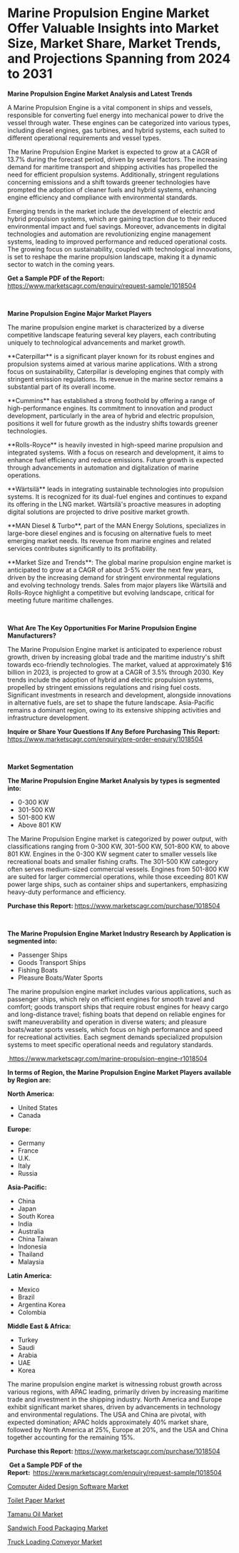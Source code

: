 <p><h1>Marine Propulsion Engine Market Offer Valuable Insights into Market Size, Market Share, Market Trends, and Projections Spanning from 2024 to 2031</h1></p><p><strong>Marine Propulsion Engine Market Analysis and Latest Trends</strong></p>
<p><p>A Marine Propulsion Engine is a vital component in ships and vessels, responsible for converting fuel energy into mechanical power to drive the vessel through water. These engines can be categorized into various types, including diesel engines, gas turbines, and hybrid systems, each suited to different operational requirements and vessel types.</p><p>The Marine Propulsion Engine Market is expected to grow at a CAGR of 13.7% during the forecast period, driven by several factors. The increasing demand for maritime transport and shipping activities has propelled the need for efficient propulsion systems. Additionally, stringent regulations concerning emissions and a shift towards greener technologies have prompted the adoption of cleaner fuels and hybrid systems, enhancing engine efficiency and compliance with environmental standards.</p><p>Emerging trends in the market include the development of electric and hybrid propulsion systems, which are gaining traction due to their reduced environmental impact and fuel savings. Moreover, advancements in digital technologies and automation are revolutionizing engine management systems, leading to improved performance and reduced operational costs. The growing focus on sustainability, coupled with technological innovations, is set to reshape the marine propulsion landscape, making it a dynamic sector to watch in the coming years.</p></p>
<p><strong>Get a Sample PDF of the Report:&nbsp;</strong> <a href="https://www.marketscagr.com/enquiry/request-sample/1018504?utm_campaign=1167&utm_medium=2&utm_source=Github&utm_content=ia&utm_term=02102024&utm_id=marine-propulsion-engine">https://www.marketscagr.com/enquiry/request-sample/1018504</a></p>
<p>&nbsp;</p>
<p><strong>Marine Propulsion Engine Major Market Players</strong></p>
<p><p>The marine propulsion engine market is characterized by a diverse competitive landscape featuring several key players, each contributing uniquely to technological advancements and market growth.</p><p>**Caterpillar** is a significant player known for its robust engines and propulsion systems aimed at various marine applications. With a strong focus on sustainability, Caterpillar is developing engines that comply with stringent emission regulations. Its revenue in the marine sector remains a substantial part of its overall income.</p><p>**Cummins** has established a strong foothold by offering a range of high-performance engines. Its commitment to innovation and product development, particularly in the area of hybrid and electric propulsion, positions it well for future growth as the industry shifts towards greener technologies.</p><p>**Rolls-Royce** is heavily invested in high-speed marine propulsion and integrated systems. With a focus on research and development, it aims to enhance fuel efficiency and reduce emissions. Future growth is expected through advancements in automation and digitalization of marine operations.</p><p>**Wärtsilä** leads in integrating sustainable technologies into propulsion systems. It is recognized for its dual-fuel engines and continues to expand its offering in the LNG market. Wärtsilä's proactive measures in adopting digital solutions are projected to drive positive market growth.</p><p>**MAN Diesel & Turbo**, part of the MAN Energy Solutions, specializes in large-bore diesel engines and is focusing on alternative fuels to meet emerging market needs. Its revenue from marine engines and related services contributes significantly to its profitability.</p><p>**Market Size and Trends**: The global marine propulsion engine market is anticipated to grow at a CAGR of about 3-5% over the next few years, driven by the increasing demand for stringent environmental regulations and evolving technology trends. Sales from major players like Wärtsilä and Rolls-Royce highlight a competitive but evolving landscape, critical for meeting future maritime challenges.</p></p>
<p>&nbsp;</p>
<p><strong>What Are The Key Opportunities For Marine Propulsion Engine Manufacturers?</strong></p>
<p><p>The Marine Propulsion Engine market is anticipated to experience robust growth, driven by increasing global trade and the maritime industry's shift towards eco-friendly technologies. The market, valued at approximately $16 billion in 2023, is projected to grow at a CAGR of 3.5% through 2030. Key trends include the adoption of hybrid and electric propulsion systems, propelled by stringent emissions regulations and rising fuel costs. Significant investments in research and development, alongside innovations in alternative fuels, are set to shape the future landscape. Asia-Pacific remains a dominant region, owing to its extensive shipping activities and infrastructure development.</p></p>
<p><strong>Inquire or Share Your Questions If Any Before Purchasing This Report:</strong> <a href="https://www.marketscagr.com/enquiry/pre-order-enquiry/1018504?utm_campaign=1167&utm_medium=2&utm_source=Github&utm_content=ia&utm_term=02102024&utm_id=marine-propulsion-engine">https://www.marketscagr.com/enquiry/pre-order-enquiry/1018504</a></p>
<p>&nbsp;</p>
<p><strong>Market Segmentation</strong></p>
<p><strong>The Marine Propulsion Engine Market Analysis by types is segmented into:</strong></p>
<p><ul><li>0-300 KW</li><li>301-500 KW</li><li>501-800 KW</li><li>Above 801 KW</li></ul></p>
<p><p>The Marine Propulsion Engine market is categorized by power output, with classifications ranging from 0-300 KW, 301-500 KW, 501-800 KW, to above 801 KW. Engines in the 0-300 KW segment cater to smaller vessels like recreational boats and smaller fishing crafts. The 301-500 KW category often serves medium-sized commercial vessels. Engines from 501-800 KW are suited for larger commercial operations, while those exceeding 801 KW power large ships, such as container ships and supertankers, emphasizing heavy-duty performance and efficiency.</p></p>
<p><strong>Purchase this Report:&nbsp;</strong><a href="https://www.marketscagr.com/purchase/1018504?utm_campaign=1167&utm_medium=2&utm_source=Github&utm_content=ia&utm_term=02102024&utm_id=marine-propulsion-engine">https://www.marketscagr.com/purchase/1018504</a></p>
<p>&nbsp;</p>
<p><strong>The Marine Propulsion Engine Market Industry Research by Application is segmented into:</strong></p>
<p><ul><li>Passenger Ships</li><li>Goods Transport Ships</li><li>Fishing Boats</li><li>Pleasure Boats/Water Sports</li></ul></p>
<p><p>The marine propulsion engine market includes various applications, such as passenger ships, which rely on efficient engines for smooth travel and comfort; goods transport ships that require robust engines for heavy cargo and long-distance travel; fishing boats that depend on reliable engines for swift maneuverability and operation in diverse waters; and pleasure boats/water sports vessels, which focus on high performance and speed for recreational activities. Each segment demands specialized propulsion systems to meet specific operational needs and regulatory standards.</p></p>
<p><a href="https://www.marketscagr.com/marine-propulsion-engine-r1018504?utm_campaign=1167&utm_medium=2&utm_source=Github&utm_content=ia&utm_term=02102024&utm_id=marine-propulsion-engine">&nbsp;https://www.marketscagr.com/marine-propulsion-engine-r1018504</a></p>
<p><strong>In terms of Region, the Marine Propulsion Engine Market Players available by Region are:</strong></p>
<p>
    <p> <strong> North America: </strong>
        <ul>
            <li>United States</li>
            <li>Canada</li>
        </ul>
        </p> 
    <p> <strong> Europe: </strong>
        <ul>
            <li>Germany</li>
            <li>France</li>
            <li>U.K.</li>
            <li>Italy</li>
            <li>Russia</li>
        </ul>
        </p> 
    <p> <strong> Asia-Pacific: </strong>
        <ul>
            <li>China</li>
            <li>Japan</li>
            <li>South Korea</li>
            <li>India</li>
            <li>Australia</li>
            <li>China Taiwan</li>
            <li>Indonesia</li>
            <li>Thailand</li>
            <li>Malaysia</li>
        </ul>
        </p> 
    <p> <strong> Latin America: </strong>
        <ul>
            <li>Mexico</li>
            <li>Brazil</li>
            <li>Argentina Korea</li>
            <li>Colombia</li>
        </ul>
        </p> 
    <p> <strong> Middle East & Africa: </strong>
        <ul>
            <li>Turkey</li>
            <li>Saudi</li>
            <li>Arabia</li>
            <li>UAE</li>
            <li>Korea</li>
        </ul>
    </p>
    </p>
<p><p>The marine propulsion engine market is witnessing robust growth across various regions, with APAC leading, primarily driven by increasing maritime trade and investment in the shipping industry. North America and Europe exhibit significant market shares, driven by advancements in technology and environmental regulations. The USA and China are pivotal, with expected domination; APAC holds approximately 40% market share, followed by North America at 25%, Europe at 20%, and the USA and China together accounting for the remaining 15%.</p></p>
<p><strong>Purchase this Report: </strong><a href="https://www.marketscagr.com/purchase/1018504?utm_campaign=1167&utm_medium=2&utm_source=Github&utm_content=ia&utm_term=02102024&utm_id=marine-propulsion-engine">https://www.marketscagr.com/purchase/1018504</a></p>
<p>&nbsp;<strong>Get a Sample PDF of the Report:&nbsp;&nbsp;</strong><a href="https://www.marketscagr.com/enquiry/request-sample/1018504?utm_campaign=1167&utm_medium=2&utm_source=Github&utm_content=ia&utm_term=02102024&utm_id=marine-propulsion-engine">https://www.marketscagr.com/enquiry/request-sample/1018504</a></p>
<p><strong></strong></p>
<p><p><a href="https://www.linkedin.com/pulse/global-computer-aided-design-software-industry-types-mfkte?trackingId=jSfbi7GJTw67fuySLwDVFw%3D%3D&utm_campaign=1167&utm_medium=2&utm_source=Github&utm_content=ia&utm_term=02102024&utm_id=marine-propulsion-engine">Computer Aided Design Software Market</a></p><p><a href="https://www.linkedin.com/pulse/global-toilet-paper-industry-types-applications-market-players-j7jhc?utm_campaign=1167&utm_medium=2&utm_source=Github&utm_content=ia&utm_term=02102024&utm_id=marine-propulsion-engine">Toilet Paper Market</a></p><p><a href="https://www.linkedin.com/pulse/global-tamanu-oil-market-size-trends-analysis-regional-jq7qe?trackingId=WYVkLHG5QHW1easlnGu8fQ%3D%3D&utm_campaign=1167&utm_medium=2&utm_source=Github&utm_content=ia&utm_term=02102024&utm_id=marine-propulsion-engine">Tamanu Oil Market</a></p><p><a href="https://issuu.com/reportprime-2/docs/sandwich-food-packaging-market-size_c964160f738e39?utm_campaign=1167&utm_medium=2&utm_source=Github&utm_content=ia&utm_term=02102024&utm_id=marine-propulsion-engine">Sandwich Food Packaging Market</a></p><p><a href="https://issuu.com/reportprime-2/docs/truck-loading-conveyor-market-size-_2e25681935c206?utm_campaign=1167&utm_medium=2&utm_source=Github&utm_content=ia&utm_term=02102024&utm_id=marine-propulsion-engine">Truck Loading Conveyor Market</a></p></p>